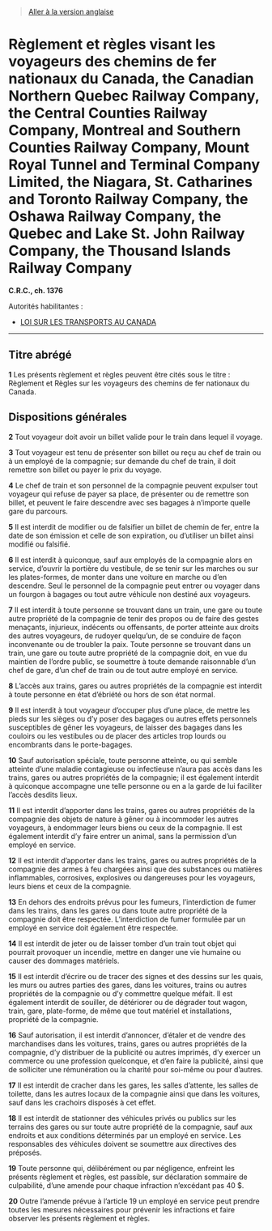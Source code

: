 > [Aller à la version anglaise](/en/Regulations/Consolidated%20Regulations%20of%20Canada/1301-1400/C.R.C.,%20c.%201376.md)

# Règlement et règles visant les voyageurs des chemins de fer nationaux du Canada, the Canadian Northern Quebec Railway Company, the Central Counties Railway Company, Montreal and Southern Counties Railway Company, Mount Royal Tunnel and Terminal Company Limited, the Niagara, St. Catharines and Toronto Railway Company, the Oshawa Railway Company, the Quebec and Lake St. John Railway Company, the Thousand Islands Railway Company

**C.R.C., ch. 1376**

Autorités habilitantes : 
- [LOI SUR LES TRANSPORTS AU CANADA](/fr/Lois/Lois%20du%20Canada/1996/ch.%2010.md)

----------



## Titre abrégé


**1** Les présents règlement et règles peuvent être cités sous le titre : Règlement et Règles sur les voyageurs des chemins de fer nationaux du Canada.




## Dispositions générales


**2** Tout voyageur doit avoir un billet valide pour le train dans lequel il voyage.



**3** Tout voyageur est tenu de présenter son billet ou reçu au chef de train ou à un employé de la compagnie; sur demande du chef de train, il doit remettre son billet ou payer le prix du voyage.



**4** Le chef de train et son personnel de la compagnie peuvent expulser tout voyageur qui refuse de payer sa place, de présenter ou de remettre son billet, et peuvent le faire descendre avec ses bagages à n’importe quelle gare du parcours.



**5** Il est interdit de modifier ou de falsifier un billet de chemin de fer, entre la date de son émission et celle de son expiration, ou d’utiliser un billet ainsi modifié ou falsifié.



**6** Il est interdit à quiconque, sauf aux employés de la compagnie alors en service, d’ouvrir la portière du vestibule, de se tenir sur les marches ou sur les plates-formes, de monter dans une voiture en marche ou d’en descendre. Seul le personnel de la compagnie peut entrer ou voyager dans un fourgon à bagages ou tout autre véhicule non destiné aux voyageurs.



**7** Il est interdit à toute personne se trouvant dans un train, une gare ou toute autre propriété de la compagnie de tenir des propos ou de faire des gestes menaçants, injurieux, indécents ou offensants, de porter atteinte aux droits des autres voyageurs, de rudoyer quelqu’un, de se conduire de façon inconvenante ou de troubler la paix. Toute personne se trouvant dans un train, une gare ou toute autre propriété de la compagnie doit, en vue du maintien de l’ordre public, se soumettre à toute demande raisonnable d’un chef de gare, d’un chef de train ou de tout autre employé en service.



**8** L’accès aux trains, gares ou autres propriétés de la compagnie est interdit à toute personne en état d’ébriété ou hors de son état normal.



**9** Il est interdit à tout voyageur d’occuper plus d’une place, de mettre les pieds sur les sièges ou d’y poser des bagages ou autres effets personnels susceptibles de gêner les voyageurs, de laisser des bagages dans les couloirs ou les vestibules ou de placer des articles trop lourds ou encombrants dans le porte-bagages.



**10** Sauf autorisation spéciale, toute personne atteinte, ou qui semble atteinte d’une maladie contagieuse ou infectieuse n’aura pas accès dans les trains, gares ou autres propriétés de la compagnie; il est également interdit à quiconque accompagne une telle personne ou en a la garde de lui faciliter l’accès desdits lieux.



**11** Il est interdit d’apporter dans les trains, gares ou autres propriétés de la compagnie des objets de nature à gêner ou à incommoder les autres voyageurs, à endommager leurs biens ou ceux de la compagnie. Il est également interdit d’y faire entrer un animal, sans la permission d’un employé en service.



**12** Il est interdit d’apporter dans les trains, gares ou autres propriétés de la compagnie des armes à feu chargées ainsi que des substances ou matières inflammables, corrosives, explosives ou dangereuses pour les voyageurs, leurs biens et ceux de la compagnie.



**13** En dehors des endroits prévus pour les fumeurs, l’interdiction de fumer dans les trains, dans les gares ou dans toute autre propriété de la compagnie doit être respectée. L’interdiction de fumer formulée par un employé en service doit également être respectée.



**14** Il est interdit de jeter ou de laisser tomber d’un train tout objet qui pourrait provoquer un incendie, mettre en danger une vie humaine ou causer des dommages matériels.



**15** Il est interdit d’écrire ou de tracer des signes et des dessins sur les quais, les murs ou autres parties des gares, dans les voitures, trains ou autres propriétés de la compagnie ou d’y commettre quelque méfait. Il est également interdit de souiller, de détériorer ou de dégrader tout wagon, train, gare, plate-forme, de même que tout matériel et installations, propriété de la compagnie.



**16** Sauf autorisation, il est interdit d’annoncer, d’étaler et de vendre des marchandises dans les voitures, trains, gares ou autres propriétés de la compagnie, d’y distribuer de la publicité ou autres imprimés, d’y exercer un commerce ou une profession quelconque, et d’en faire la publicité, ainsi que de solliciter une rémunération ou la charité pour soi-même ou pour d’autres.



**17** Il est interdit de cracher dans les gares, les salles d’attente, les salles de toilette, dans les autres locaux de la compagnie ainsi que dans les voitures, sauf dans les crachoirs disposés à cet effet.



**18** Il est interdit de stationner des véhicules privés ou publics sur les terrains des gares ou sur toute autre propriété de la compagnie, sauf aux endroits et aux conditions déterminés par un employé en service. Les responsables des véhicules doivent se soumettre aux directives des préposés.



**19** Toute personne qui, délibérément ou par négligence, enfreint les présents règlement et règles, est passible, sur déclaration sommaire de culpabilité, d’une amende pour chaque infraction n’excédant pas 40 $.



**20** Outre l’amende prévue à l’article 19 un employé en service peut prendre toutes les mesures nécessaires pour prévenir les infractions et faire observer les présents règlement et règles.


